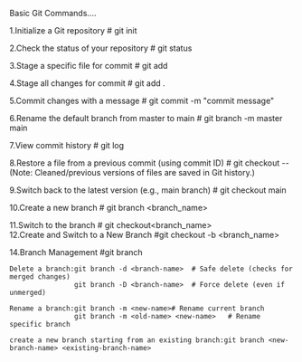 Basic Git Commands....

1.Initialize a Git repository
    # git init

2.Check the status of your repository
    # git status

3.Stage a specific file for commit
    # git add <filename>

4.Stage all changes for commit
    # git add .

5.Commit changes with a message
    # git commit -m "commit message"

6.Rename the default branch from master to main
    # git branch -m master main

7.View commit history
    # git log

8.Restore a file from a previous commit (using commit ID)
    # git checkout <commit-id> -- <filename>
(Note: Cleaned/previous versions of files are saved in Git history.)

9.Switch back to the latest version (e.g., main branch)
    # git checkout main

 10.Create a new branch 
    # git branch <branch_name>

 11.Switch to the  branch
    # git checkout<branch_name>      
12.Create and Switch to a New Branch
    #git checkout -b <branch_name>

 14.Branch Management
    #git branch

    Delete a branch:git branch -d <branch-name>  # Safe delete (checks for merged changes)
                    git branch -D <branch-name>  # Force delete (even if unmerged)

    Rename a branch:git branch -m <new-name># Rename current branch
                    git branch -m <old-name> <new-name>   # Rename specific branch

    create a new branch starting from an existing branch:git branch <new-branch-name> <existing-branch-name>